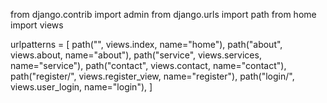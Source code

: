 from django.contrib import admin
from django.urls import path
from home import views

urlpatterns = [
    path("", views.index, name="home"),
    path("about", views.about, name="about"),
    path("service", views.services, name="service"),
    path("contact", views.contact, name="contact"),
    path("register/", views.register_view, name="register"), 
    path("login/", views.user_login, name="login"),
]
